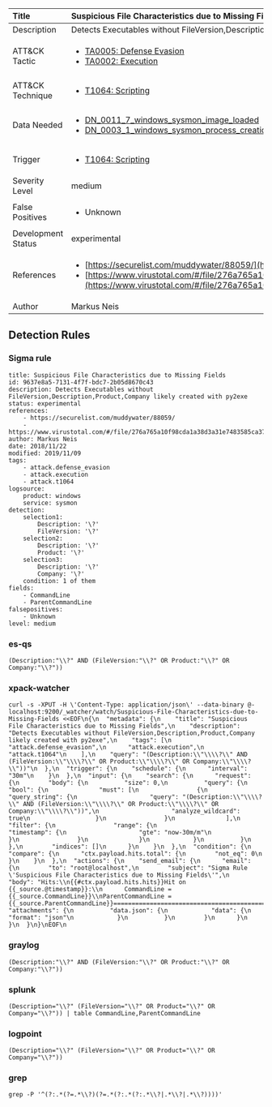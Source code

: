| Title                | Suspicious File Characteristics due to Missing Fields                                                                                                                                                 |
|:---------------------|:------------------------------------------------------------------------------------------------------------------------------------------------------------|
| Description          | Detects Executables without FileVersion,Description,Product,Company likely created with py2exe                                                                                                                                           |
| ATT&amp;CK Tactic    |  <ul><li>[TA0005: Defense Evasion](https://attack.mitre.org/tactics/TA0005)</li><li>[TA0002: Execution](https://attack.mitre.org/tactics/TA0002)</li></ul>  |
| ATT&amp;CK Technique | <ul><li>[T1064: Scripting](https://attack.mitre.org/techniques/T1064)</li></ul>  |
| Data Needed          | <ul><li>[DN_0011_7_windows_sysmon_image_loaded](../Data_Needed/DN_0011_7_windows_sysmon_image_loaded.md)</li><li>[DN_0003_1_windows_sysmon_process_creation](../Data_Needed/DN_0003_1_windows_sysmon_process_creation.md)</li></ul>  |
| Trigger              | <ul><li>[T1064: Scripting](../Triggers/T1064.md)</li></ul>  |
| Severity Level       | medium |
| False Positives      | <ul><li>Unknown</li></ul>  |
| Development Status   | experimental |
| References           | <ul><li>[https://securelist.com/muddywater/88059/](https://securelist.com/muddywater/88059/)</li><li>[https://www.virustotal.com/#/file/276a765a10f98cda1a38d3a31e7483585ca3722ecad19d784441293acf1b7beb/detection](https://www.virustotal.com/#/file/276a765a10f98cda1a38d3a31e7483585ca3722ecad19d784441293acf1b7beb/detection)</li></ul>  |
| Author               | Markus Neis |


## Detection Rules

### Sigma rule

```
title: Suspicious File Characteristics due to Missing Fields
id: 9637e8a5-7131-4f7f-bdc7-2b05d8670c43
description: Detects Executables without FileVersion,Description,Product,Company likely created with py2exe
status: experimental
references:
    - https://securelist.com/muddywater/88059/
    - https://www.virustotal.com/#/file/276a765a10f98cda1a38d3a31e7483585ca3722ecad19d784441293acf1b7beb/detection
author: Markus Neis
date: 2018/11/22
modified: 2019/11/09
tags:
    - attack.defense_evasion
    - attack.execution
    - attack.t1064
logsource:
    product: windows
    service: sysmon
detection:
    selection1:
        Description: '\?'
        FileVersion: '\?'
    selection2:
        Description: '\?'
        Product: '\?'
    selection3:
        Description: '\?'
        Company: '\?' 
    condition: 1 of them
fields:
    - CommandLine
    - ParentCommandLine
falsepositives:
    - Unknown
level: medium

```





### es-qs
    
```
(Description:"\\?" AND (FileVersion:"\\?" OR Product:"\\?" OR Company:"\\?"))
```


### xpack-watcher
    
```
curl -s -XPUT -H \'Content-Type: application/json\' --data-binary @- localhost:9200/_watcher/watch/Suspicious-File-Characteristics-due-to-Missing-Fields <<EOF\n{\n  "metadata": {\n    "title": "Suspicious File Characteristics due to Missing Fields",\n    "description": "Detects Executables without FileVersion,Description,Product,Company likely created with py2exe",\n    "tags": [\n      "attack.defense_evasion",\n      "attack.execution",\n      "attack.t1064"\n    ],\n    "query": "(Description:\\"\\\\?\\" AND (FileVersion:\\"\\\\?\\" OR Product:\\"\\\\?\\" OR Company:\\"\\\\?\\"))"\n  },\n  "trigger": {\n    "schedule": {\n      "interval": "30m"\n    }\n  },\n  "input": {\n    "search": {\n      "request": {\n        "body": {\n          "size": 0,\n          "query": {\n            "bool": {\n              "must": [\n                {\n                  "query_string": {\n                    "query": "(Description:\\"\\\\?\\" AND (FileVersion:\\"\\\\?\\" OR Product:\\"\\\\?\\" OR Company:\\"\\\\?\\"))",\n                    "analyze_wildcard": true\n                  }\n                }\n              ],\n              "filter": {\n                "range": {\n                  "timestamp": {\n                    "gte": "now-30m/m"\n                  }\n                }\n              }\n            }\n          }\n        },\n        "indices": []\n      }\n    }\n  },\n  "condition": {\n    "compare": {\n      "ctx.payload.hits.total": {\n        "not_eq": 0\n      }\n    }\n  },\n  "actions": {\n    "send_email": {\n      "email": {\n        "to": "root@localhost",\n        "subject": "Sigma Rule \'Suspicious File Characteristics due to Missing Fields\'",\n        "body": "Hits:\\n{{#ctx.payload.hits.hits}}Hit on {{_source.@timestamp}}:\\n      CommandLine = {{_source.CommandLine}}\\nParentCommandLine = {{_source.ParentCommandLine}}================================================================================\\n{{/ctx.payload.hits.hits}}",\n        "attachments": {\n          "data.json": {\n            "data": {\n              "format": "json"\n            }\n          }\n        }\n      }\n    }\n  }\n}\nEOF\n
```


### graylog
    
```
(Description:"\\?" AND (FileVersion:"\\?" OR Product:"\\?" OR Company:"\\?"))
```


### splunk
    
```
(Description="\\?" (FileVersion="\\?" OR Product="\\?" OR Company="\\?")) | table CommandLine,ParentCommandLine
```


### logpoint
    
```
(Description="\\?" (FileVersion="\\?" OR Product="\\?" OR Company="\\?"))
```


### grep
    
```
grep -P '^(?:.*(?=.*\\?)(?=.*(?:.*(?:.*\\?|.*\\?|.*\\?))))'
```




